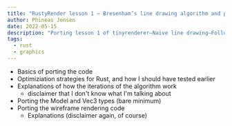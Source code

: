 ```yaml
---
title: "RustyRender lesson 1 — Bresenham’s line drawing algorithm and premature optimization"
author: Phineas Jensen
date: 2022-05-15
description: "Porting lesson 1 of tinyrenderer—Naive line drawing—Following Dmitry’s optimization instructions—Learning to profile Rust code—Failing to benchmark correctly—Porting the model and geometry code"
tags:
  - rust
  - graphics
---
```


- Basics of porting the code
- Optimiziation strategies for Rust, and how I should have tested earlier
- Explanations of how the iterations of the algorithm work
  - disclaimer that I don't know what I'm talking about
- Porting the Model and Vec3 types (bare minimum)
- Porting the wireframe rendering code
  - Explanations (disclaimer again, of course)
